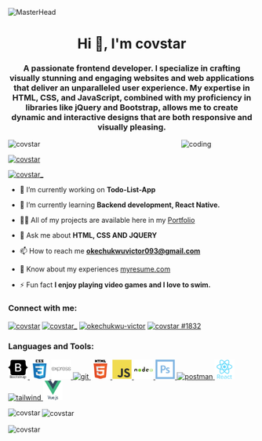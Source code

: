![MasterHead](https://app-development-expert-dallas.weebly.com/uploads/7/7/9/9/77992566/web-development_orig.gif)

<h1 align="center">Hi 👋, I'm covstar</h1>
<h3 align="center">A passionate frontend developer. I specialize in crafting visually stunning and engaging websites and web applications that deliver an unparalleled user experience. My expertise in HTML, CSS, and JavaScript, combined with my proficiency in libraries like jQuery and Bootstrap, allows me to create dynamic and interactive designs that are both responsive and visually pleasing.</h3>
<img align="right" alt="coding" width="30%"  src="https://cdn.dribbble.com/users/926537/screenshots/4502924/python-2.gif" >

<p align="left"> <img src="https://komarev.com/ghpvc/?username=covstar&label=Profile%20views&color=0e75b6&style=flat" alt="covstar" /> </p>

<p align="left"> <a href="https://github.com/ryo-ma/github-profile-trophy"><img src="https://github-profile-trophy.vercel.app/?username=covstar" alt="covstar" /></a> </p>

<p align="left"> <a href="https://twitter.com/covstar_" target="blank"><img src="https://img.shields.io/twitter/follow/covstar_?logo=twitter&style=for-the-badge" alt="covstar_" /></a> </p>

- 🔭 I’m currently working on **Todo-List-App**

- 🌱 I’m currently learning **Backend development, React Native.**

- 👨‍💻 All of my projects are available here in my [Portfolio](covstar.github.io/Portfolio)

- 💬 Ask me about **HTML, CSS AND JQUERY**

- 📫 How to reach me **okechukwuvictor093@gmail.com**

- 📄 Know about my experiences [myresume.com](myresume.com)

- ⚡ Fun fact **I enjoy playing video games and I love to swim.**

<h3 align="left">Connect with me:</h3>
<p align="left">
<a href="https://codepen.io/covstar" target="blank"><img align="center" src="https://raw.githubusercontent.com/rahuldkjain/github-profile-readme-generator/master/src/images/icons/Social/codepen.svg" alt="covstar" height="30" width="40" /></a>
<a href="https://twitter.com/covstar_" target="blank"><img align="center" src="https://raw.githubusercontent.com/rahuldkjain/github-profile-readme-generator/master/src/images/icons/Social/twitter.svg" alt="covstar_" height="30" width="40" /></a>
<a href="https://linkedin.com/in/okechukwu-victor" target="blank"><img align="center" src="https://raw.githubusercontent.com/rahuldkjain/github-profile-readme-generator/master/src/images/icons/Social/linked-in-alt.svg" alt="okechukwu-victor" height="30" width="40" /></a>
<a href="https://discord.gg/covstar #1832" target="blank"><img align="center" src="https://raw.githubusercontent.com/rahuldkjain/github-profile-readme-generator/master/src/images/icons/Social/discord.svg" alt="covstar #1832" height="30" width="40" /></a>
</p>

<h3 align="left">Languages and Tools:</h3>
<p align="left"> <a href="https://getbootstrap.com" target="_blank" rel="noreferrer"> <img src="https://raw.githubusercontent.com/devicons/devicon/master/icons/bootstrap/bootstrap-plain-wordmark.svg" alt="bootstrap" width="40" height="40"/> </a> <a href="https://www.w3schools.com/css/" target="_blank" rel="noreferrer"> <img src="https://raw.githubusercontent.com/devicons/devicon/master/icons/css3/css3-original-wordmark.svg" alt="css3" width="40" height="40"/> </a> <a href="https://expressjs.com" target="_blank" rel="noreferrer"> <img src="https://raw.githubusercontent.com/devicons/devicon/master/icons/express/express-original-wordmark.svg" alt="express" width="40" height="40"/> </a> <a href="https://git-scm.com/" target="_blank" rel="noreferrer"> <img src="https://www.vectorlogo.zone/logos/git-scm/git-scm-icon.svg" alt="git" width="40" height="40"/> </a> <a href="https://www.w3.org/html/" target="_blank" rel="noreferrer"> <img src="https://raw.githubusercontent.com/devicons/devicon/master/icons/html5/html5-original-wordmark.svg" alt="html5" width="40" height="40"/> </a> <a href="https://developer.mozilla.org/en-US/docs/Web/JavaScript" target="_blank" rel="noreferrer"> <img src="https://raw.githubusercontent.com/devicons/devicon/master/icons/javascript/javascript-original.svg" alt="javascript" width="40" height="40"/> </a> <a href="https://nodejs.org" target="_blank" rel="noreferrer"> <img src="https://raw.githubusercontent.com/devicons/devicon/master/icons/nodejs/nodejs-original-wordmark.svg" alt="nodejs" width="40" height="40"/> </a> <a href="https://www.photoshop.com/en" target="_blank" rel="noreferrer"> <img src="https://raw.githubusercontent.com/devicons/devicon/master/icons/photoshop/photoshop-line.svg" alt="photoshop" width="40" height="40"/> </a> <a href="https://postman.com" target="_blank" rel="noreferrer"> <img src="https://www.vectorlogo.zone/logos/getpostman/getpostman-icon.svg" alt="postman" width="40" height="40"/> </a> <a href="https://reactjs.org/" target="_blank" rel="noreferrer"> <img src="https://raw.githubusercontent.com/devicons/devicon/master/icons/react/react-original-wordmark.svg" alt="react" width="40" height="40"/> </a> <a href="https://tailwindcss.com/" target="_blank" rel="noreferrer"> <img src="https://www.vectorlogo.zone/logos/tailwindcss/tailwindcss-icon.svg" alt="tailwind" width="40" height="40"/> </a> <a href="https://vuejs.org/" target="_blank" rel="noreferrer"> <img src="https://raw.githubusercontent.com/devicons/devicon/master/icons/vuejs/vuejs-original-wordmark.svg" alt="vuejs" width="40" height="40"/> </a> </p>

<p><img align="left" src="https://github-readme-stats.vercel.app/api/top-langs?username=covstar&show_icons=true&locale=en&layout=compact" alt="covstar" /></p>

<p>&nbsp;<img align="center" src="https://github-readme-stats.vercel.app/api?username=covstar&show_icons=true&locale=en" alt="covstar" /></p>

<p><img align="center" src="https://github-readme-streak-stats.herokuapp.com/?user=covstar&" alt="covstar" /></p>
